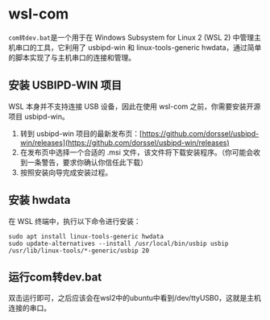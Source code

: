 # wsl-com

`com转dev.bat`是一个用于在 Windows Subsystem for Linux 2 (WSL 2) 中管理主机串口的工具，它利用了 usbipd-win 和 linux-tools-generic hwdata，通过简单的脚本实现了与主机串口的连接和管理。

## 安装 USBIPD-WIN 项目

WSL 本身并不支持连接 USB 设备，因此在使用 wsl-com 之前，你需要安装开源项目 usbipd-win。

1. 转到 usbipd-win 项目的最新发布页：[https://github.com/dorssel/usbipd-win/releases](https://github.com/dorssel/usbipd-win/releases)
2. 在发布页中选择一个合适的 .msi 文件，该文件将下载安装程序。（你可能会收到一条警告，要求你确认你信任此下载）
3. 按照安装向导完成安装过程。

## 安装 hwdata

在 WSL 终端中，执行以下命令进行安装：

```shell
sudo apt install linux-tools-generic hwdata
sudo update-alternatives --install /usr/local/bin/usbip usbip /usr/lib/linux-tools/*-generic/usbip 20
```
## 运行com转dev.bat

双击运行即可，之后应该会在wsl2中的ubuntu中看到/dev/ttyUSB0，这就是主机连接的串口。
